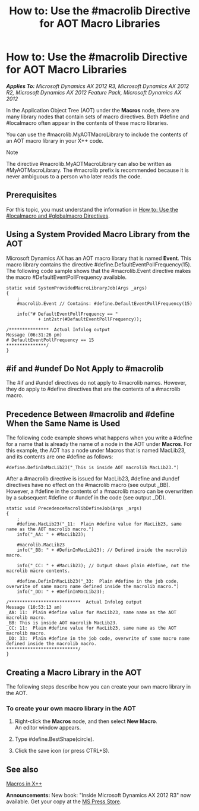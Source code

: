 ﻿---
title: 'How to: Use the #macrolib Directive for AOT Macro Libraries'
TOCTitle: 'How to: Use the #macrolib Directive for AOT Macro Libraries'
ms:assetid: 25dbc19c-8ac1-4b3c-af9b-6d50a5dbf692
ms:mtpsurl: https://msdn.microsoft.com/en-us/library/Cc197112(v=AX.60)
ms:contentKeyID: 35241675
ms.date: 05/18/2015
mtps_version: v=AX.60
---

# How to: Use the \#macrolib Directive for AOT Macro Libraries 


_**Applies To:** Microsoft Dynamics AX 2012 R3, Microsoft Dynamics AX 2012 R2, Microsoft Dynamics AX 2012 Feature Pack, Microsoft Dynamics AX 2012_

In the Application Object Tree (AOT) under the **Macros** node, there are many library nodes that contain sets of macro directives. Both \#define and \#localmacro often appear in the contents of these macro libraries.

You can use the \#macrolib.MyAOTMacroLibrary to include the contents of an AOT macro library in your X++ code.


> [!NOTE]
> <P>The directive #macrolib.MyAOTMacroLibrary can also be written as #MyAOTMacroLibrary. The #macrolib prefix is recommended because it is never ambiguous to a person who later reads the code.</P>



## Prerequisites

For this topic, you must understand the information in [How to: Use the \#localmacro and \#globalmacro Directives](how-to-use-the-sharplocalmacro-and-sharpglobalmacro-directives.md).

## Using a System Provided Macro Library from the AOT

Microsoft Dynamics AX has an AOT macro library that is named **Event**. This macro library contains the directive \#define.DefaultEventPollFrequency(15). The following code sample shows that the \#macrolib.Event directive makes the macro \#DefaultEventPollFrequency available.

    static void SystemProvidedMacroLibraryJob(Args _args)
    {
        ;
        #macrolib.Event // Contains: #define.DefaultEventPollFrequency(15)
    
        info("# DefaultEventPollFrequency == "
                + int2str(#DefaultEventPollFrequency));
    
    /***************  Actual Infolog output
    Message (06:31:26 pm)
    # DefaultEventPollFrequency == 15
    ***************/
    }

## \#if and \#undef Do Not Apply to \#macrolib

The \#if and \#undef directives do not apply to \#macrolib names. However, they do apply to \#define directives that are the contents of a \#macrolib macro.

## Precedence Between \#macrolib and \#define When the Same Name is Used

The following code example shows what happens when you write a \#define for a name that is already the name of a node in the AOT under **Macros**. For this example, the AOT has a node under Macros that is named MacLib23, and its contents are one \#define as follows:

    #define.DefinInMacLib23("_This is inside AOT macrolib MacLib23.")

After a \#macrolib directive is issued for MacLib23, \#define and \#undef directives have no effect on the \#macrolib macro (see output \_BB). However, a \#define in the contents of a \#macrolib macro can be overwritten by a subsequent \#define or \#undef in the code (see output \_DD).

    static void PrecedenceMacrolibDefineJob(Args _args)
    {
        ;
        #define.MacLib23("_11:  Plain #define value for MacLib23, same name as the AOT macrolib macro.")
        info("_AA: " + #MacLib23);
    
        #macrolib.MacLib23
        info("_BB: " + #DefinInMacLib23); // Defined inside the macrolib macro.
    
        info("_CC: " + #MacLib23); // Output shows plain #define, not the macrolib macro contents.
    
        #define.DefinInMacLib23("_33:  Plain #define in the job code, overwrite of same macro name defined inside the macrolib macro.")
        info("_DD: " + #DefinInMacLib23);
    
    /***************************  Actual Infolog output
    Message (10:53:13 am)
    _AA: 11:  Plain #define value for MacLib23, same name as the AOT macrolib macro.
    _BB: This is inside AOT macrolib MacLib23.
    _CC: 11:  Plain #define value for MacLib23, same name as the AOT macrolib macro.
    _DD: 33:  Plain #define in the job code, overwrite of same macro name defined inside the macrolib macro.
    ***************************/
    }

## Creating a Macro Library in the AOT

The following steps describe how you can create your own macro library in the AOT.

### To create your own macro library in the AOT

1.  Right-click the **Macros** node, and then select **New Macro**.  
    An editor window appears.

2.  Type \#define.BestShape(circle).

3.  Click the save icon (or press CTRL+S).

## See also

[Macros in X++](macros-in-x.md)

  
**Announcements:** New book: "Inside Microsoft Dynamics AX 2012 R3" now available. Get your copy at the [MS Press Store](https://www.microsoftpressstore.com/store/inside-microsoft-dynamics-ax-2012-r3-9780735685109).

